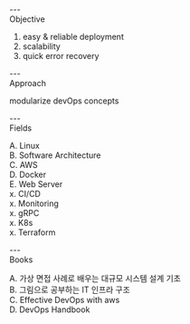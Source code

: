 
---\
Objective


1. easy & reliable deployment 
2. scalability
3. quick error recovery 


---\
Approach


modularize devOps concepts



---\
Fields


A. Linux\
B. Software Architecture\
C. AWS\
D. Docker\
E. Web Server\
x. CI/CD\
x. Monitoring\
x. gRPC\
x. K8s\
x. Terraform


---\
Books

A. 가상 면접 사례로 배우는 대규모 시스템 설계 기초\
B. 그림으로 공부하는 IT 인프라 구조\
C. Effective DevOps with aws\
D. DevOps Handbook
